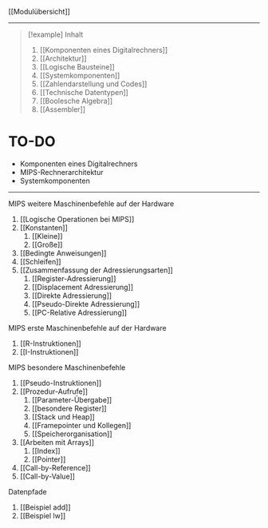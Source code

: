 [[Modulübersicht]]

---

> [!example] Inhalt
> 1. [[Komponenten eines Digitalrechners]]
> 2. [[Architektur]]
> 3. [[Logische Bausteine]]
> 4. [[Systemkomponenten]]
> 5. [[Zahlendarstellung und Codes]]
> 6. [[Technische Datentypen]]
> 7. [[Boolesche Algebra]]
> 8. [[Assembler]]

# TO-DO
- Komponenten eines Digitalrechners
- MIPS-Rechnerarchitektur
- Systemkomponenten

---

MIPS weitere Maschinenbefehle auf der Hardware
1. [[Logische Operationen bei MIPS]]
2. [[Konstanten]]
	1. [[Kleine]]
	2. [[Große]]
3. [[Bedingte Anweisungen]]
4. [[Schleifen]]
5. [[Zusammenfassung der Adressierungsarten]]
	1. [[Register-Adressierung]]
	2. [[Displacement Adressierung]]
	3. [[Direkte Adressierung]]
	4. [[Pseudo-Direkte Adressierung]]
	5. [[PC-Relative Adressierung]]

MIPS erste Maschinenbefehle auf der Hardware
1. [[R-Instruktionen]]
2. [[I-Instruktionen]]

MIPS besondere Maschinenbefehle
1. [[Pseudo-Instruktionen]]
2. [[Prozedur-Aufrufe]]
	1. [[Parameter-Übergabe]]
	2. [[besondere Register]]
	3. [[Stack und Heap]]
	4. [[Framepointer und Kollegen]]
	5. [[Speicherorganisation]]
3. [[Arbeiten mit Arrays]]
	1. [[Index]]
	2. [[Pointer]]
4. [[Call-by-Reference]]
5. [[Call-by-Value]]

Datenpfade
1. [[Beispiel add]]
2. [[Beispiel lw]]
